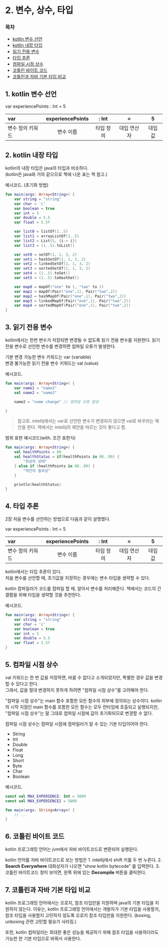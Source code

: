 # 2. 변수, 상수, 타입

### 목차

* [kotlin 변수 선언](chapter2.md#kotlin-변수-선언)
* [kotlin 내장 타입](chapter2.md#kotlin-내장-타입)
* [읽기 전용 변수](chapter2.md#읽기-전용-변수)
* [타입 추론](chapter2.md#타입-추론)
* [컴파일 시점 상수](chapter2.md#컴파일-시점-상수)
* [코틀린 바이트 코드](chapter2.md#코틀린-바이트-코드)
* [코틀린과 자바 기본 타입 비교](chapter2.md#코틀린과-자바-기본-타입-비교)

## 1. kotlin 변수 선언

var experiencePoints : Int = 5

| var | experiencePoints | : Int | = | 5 |
| :--- | :---: | :---: | :---: | :---: |
| 변수 정의 키워드 | 변수 이름 | 타입 정의 | 대입 연산자 | 대입 값 |

## 2. kotlin 내장 타입

kotlin의 내장 타입은 java의 타입과 비슷하다.  
\(kotlin은 java와 거의 같으므로 책에 나온 표는 책 참고.\)

예시코드. \(초기화 방법\)

```kotlin
fun main(args: Array<String>) {
    var string = "string"
    var char = 'c'
    var boolean = true
    var int = 5
    var double = 5.5
    var float = 5.5f

    var list0 = listOf(1..5)
    var list1 = arrayListOf(1..5)
    var list2 = List(5, {i-> i})
    var list3 = (1..5).toList()

    var set0 = setOf(1, 1, 3, 2)
    var set1 = hashSetOf(1, 1, 3, 2)
    var set2 = linkedSetOf(1, 1, 3, 2)
    var set3 = sortedSetOf(1, 1, 3, 2)
    var set4 = (1..5).toSet()
    var set5 = (1..5).toHashSet()

    var map0 = mapOf("one" to 1, "two" to 2)
    var map1 = mapOf(Pair("one",1), Pair("two",2))
    var map2 = hashMapOf(Pair("one",1), Pair("two",2))
    var map3 = linkedMapOf(Pair("one",1), Pair("two",2))
    var map4 = sortedMapOf(Pair("one",1), Pair("two",2))
}
```

## 3. 읽기 전용 변수

kotlin에서는 한번 변수가 저장되면 변경될 수 없도록 읽기 전용 변수를 지원한다. 읽기 전용 변수로 선언한 변수를 변경하면 컴파일 오류가 발생한다.

기본 변경 가능한 변수 키워드는 var \(variable\)  
변경 불가능한 읽기 전용 변수 키워드는 val \(value\)

예시코드.

```kotlin
fun main(args: Array<String>) {
    var name1 = "name1"
    val name2 = "name2"

    name2 = "name change" // 컴파일 오류 발생

}
```

> 참고로. intellij에서는 var로 선언한 변수가 변경되지 않으면 val로 바꾸라는 제안을 한다. 책에서는 intellij의 제안을 따르는 것이 좋다고 함.

범위 표현 예시코드\(with. 조건 표현식\)

```kotlin
fun main(args: Array<String>) {
    val healthPoints = 80
    val healthStatus = if(healthPoints in 90..99) {
        "최상의 상태"
    } else if (healthPoints in 80..89) {
        "약간의 찰과상"
    }

    println(healthStatus)
}
```

## 4. 타입 추론

2장 처음 변수를 선언하는 방법으로 다음과 같이 설명했다.

var experiencePoints : Int = 5

| var | experiencePoints | : Int | = | 5 |
| :--- | :---: | :---: | :---: | :---: |
| 변수 정의 키워드 | 변수 이름 | 타입 정의 | 대입 연산자 | 대입 값 |

kotlin에서는 타입 추론이 있다.  
처음 변수를 선언할 때, 초기값을 지정하는 경우에는 변수 타입을 생략할 수 있다.

kotlin 컴파일러가 코드를 컴파일 할 때, 알아서 변수를 처리해준다. 책에서는 코드의 간결함을 위해 타입을 생략할 것을 추천한다.

예시코드.

```kotlin
fun main(args: Array<String>) {
    var string = "string"
    var char = 'c'
    var boolean = true
    var int = 5
    var double = 5.5
    var float = 5.5f
}
```

## 5. 컴파일 시점 상수

val 키워드는 한 번 값을 저장하면, 바꿀 수 없다고 소개되었지만, 특별한 경우 값을 변경할 수 있다고 한다.  
그래서, 값을 절대 변경하지 못하게 하려면 "컴파일 시점 상수"를 고려해야 한다.

"컴파일 시점 상수"는 main 함수 포함한 모든 함수의 외부에 정의되는 상수이다. kotlin 의 시작 지점인 main 함수를 포함한 모든 함수는 모두 런타임에 호출되고 실행되지만, "컴파일 시점 상수"는 말 그대로 컴파일 시점에 값이 초기화되므로 변경할 수 없다.

컴파일 시점 상수는 컴파일 시점에 컴파일러가 알 수 있는 기본 타입이어야 한다.

* String
* Int
* Double
* Float
* Long
* Short
* Byte
* Char
* Boolean

예시코드.

```kotlin
const val MAX_EXPERIENCE: Int = 5000
const val MAX_EXPERIENCE2 = 5000

fun main(args: String<Array>) {
    // ...
}
```

## 6. 코틀린 바이트 코드

kotlin 프로그래밍 언어는 jvm에서 자바 바이트코드로 변환되어 실행된다.

kotlin 언어를 자바 바이트코드로 보는 방법은 1. intellij에서 shift 키를 두 번 누른다. 2. **Search Everywhere** 대화상자가 나오면 "show kotlin bytecode" 를 입력한다. 3. 코틀린 바이트코드 창이 보이면, 왼쪽 위에 있는 **Decompile** 버튼을 클릭한다.

## 7. 코틀린과 자바 기본 타입 비교

kotlin 프로그래밍 언어에서는 오로지, 참조 타입만을 지원하며 java의 기본 타입을 지원하지 않는다. 이유는, kotlin 프로그래밍 언어에서는 개발자가 기본 타입을 사용할지, 참조 타입을 사용할지 고민하지 않도록 오로지 참조 타입만을 지원한다. \(boxing, unboxing 관련 고민할 필요가 사라짐.\)

또한, kotlin 컴파일러는 최대한 좋은 성능을 제공하기 위해 참조 타입을 사용하더라도 가능한 한 기본 타입으로 바꿔서 사용한다.

